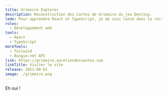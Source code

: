 ```yaml
---
title: Grimoire Explorer
description: Reconstruction des Cartes de Grimoire du jeu Destiny.
lede: Pour apprendre React et TypeScript, je me suis lancé dans la recréation du site défunt du jeu Destiny.
roles:
  - Développement web
tools:
  - React
  - TypeScript
moreTools:
  - Tailwind
  - Bungie.net API
link: https://grimoire.aureliendossantos.com
linkTitle: Visiter le site
release: 2021-08-01
image: ./grimoire.png
---
```


Eh oui !
